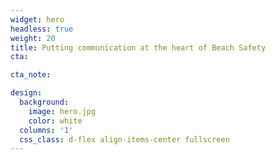 ```yaml
---
widget: hero
headless: true
weight: 20
title: Putting communication at the heart of Beach Safety
cta:

cta_note: 

design:
  background:
    image: hero.jpg
    color: white
  columns: '1'
  css_class: d-flex align-items-center fullscreen 
---
```

